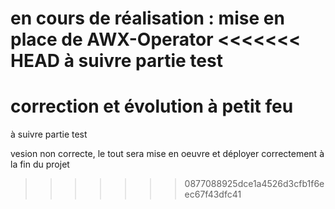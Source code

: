 en cours de réalisation : mise en place de AWX-Operator
<<<<<<< HEAD
à suivre 
partie test
=======

correction et évolution à petit feu
=======
à suivre 
partie test

vesion non correcte, le tout sera mise en oeuvre et déployer correctement à la fin du projet
>>>>>>> 0877088925dce1a4526d3cfb1f6eec67f43dfc41
